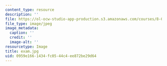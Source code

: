 ```yaml
---
content_type: resource
description: ''
file: https://ol-ocw-studio-app-production.s3.amazonaws.com/courses/8-03sc-physics-iii-vibrations-and-waves-fall-2016/0959e1661434fc0544c4ee872be29d64_exam.jpg
file_type: image/jpeg
image_metadata:
  caption: ''
  credit: ''
  image-alt: ''
resourcetype: Image
title: exam.jpg
uid: 0959e166-1434-fc05-44c4-ee872be29d64
---
```

